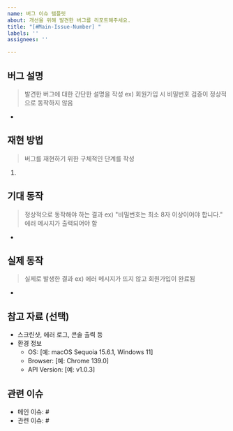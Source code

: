 ```yaml
---
name: 버그 이슈 템플릿
about: 개선을 위해 발견한 버그를 리포트해주세요.
title: "[#Main-Issue-Number] "
labels: ''
assignees: ''

---
```


## 버그 설명
> 발견한 버그에 대한 간단한 설명을 작성
> ex) 회원가입 시 비밀번호 검증이 정상적으로 동작하지 않음
- 

## 재현 방법
> 버그를 재현하기 위한 구체적인 단계를 작성
1. 

## 기대 동작
> 정상적으로 동작해야 하는 결과
> ex) "비밀번호는 최소 8자 이상이어야 합니다." 에러 메시지가 출력되어야 함
- 

## 실제 동작
> 실제로 발생한 결과
> ex) 에러 메시지가 뜨지 않고 회원가입이 완료됨
- 

## 참고 자료 (선택)
- 스크린샷, 에러 로그, 콘솔 출력 등
- 환경 정보
	- OS: [예: macOS Sequoia 15.6.1, Windows 11]
	- Browser: [예: Chrome 139.0]
	- API Version: [예: v1.0.3]

## 관련 이슈
- 메인 이슈: #
- 관련 이슈: #
